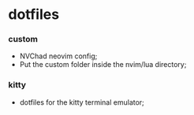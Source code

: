 # dotfiles

### custom

- NVChad neovim config;
- Put the custom folder inside the nvim/lua directory;

### kitty

- dotfiles for the kitty terminal emulator;
